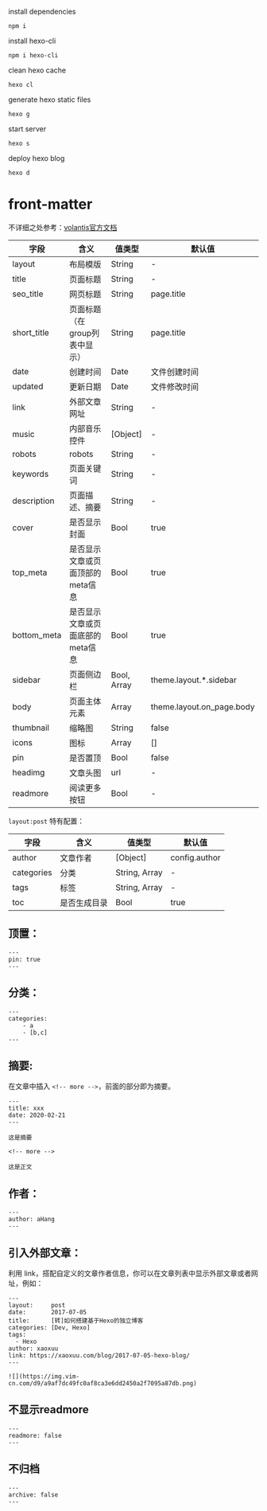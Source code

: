 install dependencies

```
npm i
```

install hexo-cli

```
npm i hexo-cli
```

clean hexo cache

```
hexo cl
```

generate hexo static files

```
hexo g
```

start server

```
hexo s
```

deploy hexo blog

```
hexo d
```
# front-matter

不详细之处参考：[volantis官方文档](https://volantis.js.org/v6/page-settings/#front-matter)

| 字段         | 含义                     | 值类型    | 默认值                |
| ------------ | ------------------------ | --------- | --------------------- |
| layout       | 布局模版                 | String    | -                     |
| title        | 页面标题                 | String    | -                     |
| seo_title    | 网页标题                 | String    | page.title            |
| short_title  | 页面标题（在group列表中显示） | String    | page.title            |
| date         | 创建时间                 | Date      | 文件创建时间          |
| updated      | 更新日期                 | Date      | 文件修改时间          |
| link         | 外部文章网址             | String    | -                     |
| music        | 内部音乐控件             | [Object]  | -                     |
| robots       | robots                   | String    | -                     |
| keywords     | 页面关键词               | String    | -                     |
| description  | 页面描述、摘要           | String    | -                     |
| cover        | 是否显示封面             | Bool      | true                  |
| top_meta     | 是否显示文章或页面顶部的meta信息 | Bool      | true                  |
| bottom_meta  | 是否显示文章或页面底部的meta信息 | Bool      | true                  |
| sidebar      | 页面侧边栏               | Bool, Array | theme.layout.*.sidebar |
| body         | 页面主体元素             | Array     | theme.layout.on_page.body |
| thumbnail    | 缩略图                   | String    | false                 |
| icons        | 图标                     | Array     | []                    |
| pin          | 是否置顶                 | Bool      | false                 |
| headimg      | 文章头图                 | url       | -                     |
| readmore     | 阅读更多按钮             | Bool      | -                     |

`layout:post` 特有配置：

| 字段	| 含义	| 值类型	| 默认值 |
|-------|------|-----------|--------|
| author	| 文章作者	| [Object]	| config.author |
| categories	| 分类	| String, Array	| - |
| tags	| 标签	| String, Array	| - |
| toc	| 是否生成目录	| Bool	| true |

## 顶置：

```front-matter
---
pin: true
---
```

## 分类：

```front-matter
---
categories:
    - a
    - [b,c]
---
```

## 摘要:

在文章中插入 `<!-- more -->`，前面的部分即为摘要。

```
---
title: xxx
date: 2020-02-21
---

这是摘要

<!-- more -->

这是正文
```

## 作者：

```
---
author: aHang
---
```

## 引入外部文章：

利用 link，搭配自定义的文章作者信息，你可以在文章列表中显示外部文章或者网址，例如：

```
---
layout:     post
date:       2017-07-05
title:      [转]如何搭建基于Hexo的独立博客
categories: [Dev, Hexo]
tags:
  - Hexo
author: xaoxuu
link: https://xaoxuu.com/blog/2017-07-05-hexo-blog/
---

![](https://img.vim-cn.com/d9/a9af7dc49fc0af8ca3e6dd2450a2f7095a87db.png)

```

## 不显示readmore

```
---
readmore: false
---
```

## 不归档

```
---
archive: false
---
```